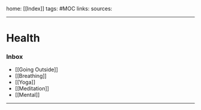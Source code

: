 home: [[Index]]
tags: #MOC 
links: 
sources:

---
# Health

### Inbox
+ [[Going Outside]]
+ [[Breathing]]
+ [[Yoga]]
+ [[Meditation]]
+ [[Mental]]
---
